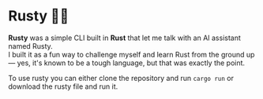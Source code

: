 # Rusty 🦀🤖

**Rusty** was a simple CLI built in **Rust** that let me talk with an AI assistant named Rusty.  
I built it as a fun way to challenge myself and learn Rust from the ground up — yes, it's known to be a tough language, but that was exactly the point.

To use rusty you can either clone the repository and run `cargo run` or download the rusty file and run it.
